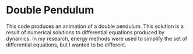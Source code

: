 # Double Pendulum
This code produces an animation of a double pendulum. This solution is a result of numerical solutions to differential
equations produced by dynamics. In my research, energy methods were used to simplify the set of differential equations, 
but I wanted to be different. 
